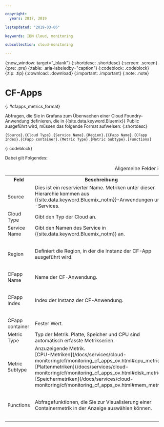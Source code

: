 ```yaml
---

copyright:
  years: 2017, 2019

lastupdated: "2019-03-06"

keywords: IBM Cloud, monitoring

subcollection: cloud-monitoring

---
```


{:new_window: target="_blank"}
{:shortdesc: .shortdesc}
{:screen: .screen}
{:pre: .pre}
{:table: .aria-labeledby="caption"}
{:codeblock: .codeblock}
{:tip: .tip}
{:download: .download}
{:important: .important}
{:note: .note}


# CF-Apps
{: #cfapps_metrics_format}

Abfragen, die Sie in Grafana zum Überwachen einer Cloud Foundry-Anwendung definieren, die in {{site.data.keyword.Bluemix}} Public ausgeführt wird, müssen das folgende Format aufweisen: 
{:shortdesc}

```
{Source}.{Cloud Type}.{Service Name}.{Region}.{CFapp Name}.{CFapp Index}.{CFapp container}.{Metric Type}.{Metric Subtype}.[Functions]
```
{: codeblock}

Dabei gilt Folgendes:

<table>
  <caption>Allgemeine Felder in einer Abfrage</caption>
  <tr>
    <th>Feld</th>
	<th>Beschreibung</th>
	<th>Wert</th>
  </tr>
  <tr>
    <td>Source</td>
	<td>Dies ist ein reservierter Name. Metriken unter dieser Hierarchie kommen aus {{site.data.keyword.Bluemix_notm}}-Anwendungen und -Services.</td>
	<td>*ibmcloud*</td>
  </tr>
  <tr>
    <td>Cloud Type</td>
	<td>Gibt den Typ der Cloud an. </td>
	<td>Für die {{site.data.keyword.Bluemix_notm}} Public Cloud lautet der Wert *public*.</td>
  </tr>
  <tr>
    <td>Service Name</td>
	<td>Gibt den Namen des Service in {{site.data.keyword.Bluemix_notm}} an.</td>
	<td>Für CF-Apps ist der Wert *cloud-foundry*.</td>
  </tr>
  <tr>
    <td>Region</td>
	<td>Definiert die Region, in der die Instanz der CF-App ausgeführt wird.</td>
	<td>Für die Region 'USA (Süden)' ist der Wert *us-south* <br>Für die Region 'Vereinigtes Königreich' lautet der Wert *eu-gb*  <br>Für Deutschland lautet der Wert *eu-de* <br>Für Sydney lautet der Wert *au-syd* </td>
  </tr>
  <tr>
    <td>CFapp Name</td>
	<td>Name der CF-Anwendung.</td>
	<td></td>
  </tr>
  <tr>
    <td>CFapp Index</td>
	  <td>Index der Instanz der CF-Anwendung.</td>
	  <td>Beispiel: *0* </br>Wenn Sie über eine CF-App mit einer Instanz verfügen, gibt es nur den Index 0. Wenn Sie die CF-App beispielsweise auf 10 Instanzen skalieren, stehen für den Index die Werte 0 bis 9 zur Verfügung.</td>
  </tr>
  <tr>
    <td>CFapp container</td>
	  <td>Fester Wert.</td>
	  <td>*container*</td>
  </tr>
  <tr>
    <td>Metric Type</td>
	  <td>Typ der Metrik. Platte, Speicher und CPU sind automatisch erfasste Metrikserien.</td>
	  <td>*CPU*</td>
  </tr>
  <tr>
    <td>Metric Subtype</td>
	  <td>Anzuzeigende Metrik. </br>[CPU-Metriken](/docs/services/cloud-monitoring/cf/monitoring_cf_apps_ov.html#cpu_metrics) </br>[Plattenmetriken](/docs/services/cloud-monitoring/cf/monitoring_cf_apps_ov.html#disk_metrics) </br>[Speichermetriken](/docs/services/cloud-monitoring/cf/monitoring_cf_apps_ov.html#mem_metrics)</td>
	  <td></td>
  </tr>
  <tr>
    <td>Functions</td>
    <td>Abfragefunktionen, die Sie zur Visualisierung einer Containermetrik in der Anzeige auswählen können. </td>
    <td>[Functions ![(Symbol für externen Link)](../../../icons/launch-glyph.svg "Symbol für externen Link")](http://graphite.readthedocs.io/en/latest/functions.html){: new_window}</td>
   </tr>
</table>




